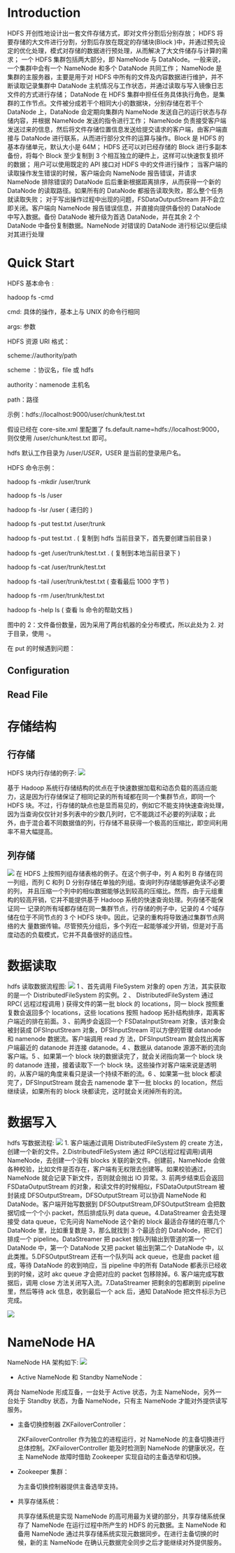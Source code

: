 # Introduction

HDFS 开创性地设计出一套文件存储方式，即对文件分割后分别存放； HDFS 将要存储的大文件进行分割，分割后存放在既定的存储块(Block )中，并通过预先设定的优化处理，模式对存储的数据进行预处理，从而解决了大文件储存与计算的需求； 一个 HDFS 集群包括两大部分，即 NameNode 与 DataNode。一般来说，一个集群中会有一个 NameNode 和多个 DataNode 共同工作； NameNode 是集群的主服务器，主要是用于对 HDFS 中所有的文件及内容数据进行维护，并不断读取记录集群中 DataNode 主机情况与工作状态，并通过读取与写入镜像日志文件的方式进行存储； DataNode 在 HDFS 集群中担任任务具体执行角色，是集群的工作节点。文件被分成若干个相同大小的数据块，分别存储在若干个 DataNode 上，DataNode 会定期向集群内 NameNode 发送自己的运行状态与存储内容，并根据 NameNode 发送的指令进行工作； NameNode 负责接受客户端发送过来的信息，然后将文件存储位置信息发送给提交请求的客户端，由客户端直接与 DataNode 进行联系，从而进行部分文件的运算与操作。Block 是 HDFS 的基本存储单元，默认大小是 64M； HDFS 还可以对已经存储的 Block 进行多副本备份，将每个 Block 至少复制到 3 个相互独立的硬件上，这样可以快速恢复损坏的数据； 用户可以使用既定的 API 接口对 HDFS 中的文件进行操作； 当客户端的读取操作发生错误的时候，客户端会向 NameNode 报告错误，并请求 NameNode 排除错误的 DataNode 后后重新根据距离排序，从而获得一个新的 DataNode 的读取路径。如果所有的 DataNode 都报告读取失败，那么整个任务就读取失败； 对于写出操作过程中出现的问题，FSDataOutputStream 并不会立即关闭。客户端向 NameNode 报告错误信息，并直接向提供备份的 DataNode 中写入数据。备份 DataNode 被升级为首选 DataNode，并在其余 2 个 DataNode 中备份复制数据。NameNode 对错误的 DataNode 进行标记以便后续对其进行处理

# Quick Start

HDFS 基本命令 :

hadoop fs -cmd

cmd: 具体的操作，基本上与 UNIX 的命令行相同

args: 参数

HDFS 资源 URI 格式：

scheme://authority/path

scheme ：协议名，file 或 hdfs

authority：namenode 主机名

path：路径

示例：hdfs://localhost:9000/user/chunk/test.txt

假设已经在 core-site.xml 里配置了 fs.default.name=hdfs://localhost:9000，则仅使用 /user/chunk/test.txt 即可。

hdfs 默认工作目录为 /user/$USER，$USER 是当前的登录用户名。

HDFS 命令示例：

hadoop fs -mkdir /user/trunk

hadoop fs -ls /user

hadoop fs -lsr /user ( 递归的 )

hadoop fs -put test.txt /user/trunk

hadoop fs -put test.txt . ( 复制到 hdfs 当前目录下，首先要创建当前目录 )

hadoop fs -get /user/trunk/test.txt . ( 复制到本地当前目录下 )

hadoop fs -cat /user/trunk/test.txt

hadoop fs -tail /user/trunk/test.txt ( 查看最后 1000 字节 )

hadoop fs -rm /user/trunk/test.txt

hadoop fs -help ls ( 查看 ls 命令的帮助文档 )

图中的 2：文件备份数量，因为采用了两台机器的全分布模式，所以此处为 2. 对于目录，使用 -。

在 put 的时候遇到问题：

## Configuration

## Read File

# 存储结构

## 行存储

HDFS 块内行存储的例子: ![](http://dl.iteye.com/upload/attachment/0083/5102/c5adc6f6-4a57-3994-b44c-2a943152bc58.png)

基于 Hadoop 系统行存储结构的优点在于快速数据加载和动态负载的高适应能力，这是因为行存储保证了相同记录的所有域都在同一个集群节点，即同一个 HDFS 块。不过，行存储的缺点也是显而易见的，例如它不能支持快速查询处理，因为当查询仅仅针对多列表中的少数几列时，它不能跳过不必要的列读取；此 外，由于混合着不同数据值的列，行存储不易获得一个极高的压缩比，即空间利用率不易大幅提高。

## 列存储

![](http://dl.iteye.com/upload/attachment/0083/5104/a432e6af-9a73-355c-ac77-b7c185da959c.jpg) 在 HDFS 上按照列组存储表格的例子。在这个例子中，列 A 和列 B 存储在同一列组，而列 C 和列 D 分别存储在单独的列组。查询时列存储能够避免读不必要的列， 并且压缩一个列中的相似数据能够达到较高的压缩比。然而，由于元组重构的较高开销，它并不能提供基于 Hadoop 系统的快速查询处理。列存储不能保证同一 记录的所有域都存储在同一集群节点，行存储的例子中，记录的 4 个域存储在位于不同节点的 3 个 HDFS 块中。因此，记录的重构将导致通过集群节点网络的大 量数据传输。尽管预先分组后，多个列在一起能够减少开销，但是对于高度动态的负载模式，它并不具备很好的适应性。

# 数据读取

hdfs 读取数据流程图: ![](http://img.blog.csdn.net/20160525114335782) 1 、首先调用 FileSystem 对象的 open 方法，其实获取的是一个 DistributedFileSystem 的实例。2 、 DistributedFileSystem 通过 RPC( 远程过程调用 ) 获得文件的第一批 block 的 locations，同一 block 按照重复数会返回多个 locations，这些 locations 按照 hadoop 拓扑结构排序，距离客户端近的排在前面。3 、前两步会返回一个 FSDataInputStream 对象，该对象会被封装成 DFSInputStream 对象，DFSInputStream 可以方便的管理 datanode 和 namenode 数据流。客户端调用 read 方 法，DFSInputStream 就会找出离客户端最近的 datanode 并连接 datanode。4 、数据从 datanode 源源不断的流向客户端。5 、如果第一个 block 块的数据读完了，就会关闭指向第一个 block 块的 datanode 连接，接着读取下一个 block 块。这些操作对客户端来说是透明的，从客户端的角度来看只是读一个持续不断的流。6 、如果第一批 block 都读完了，DFSInputStream 就会去 namenode 拿下一批 blocks 的 location，然后继续读，如果所有的 block 块都读完，这时就会关闭掉所有的流。

# 数据写入

hdfs 写数据流程: ![](http://img.blog.csdn.net/20160525131839917) 1. 客户端通过调用 DistributedFileSystem 的 create 方法，创建一个新的文件。2.DistributedFileSystem 通过 RPC(远程过程调用)调用 NameNode，去创建一个没有 blocks 关联的新文件。创建前，NameNode 会做各种校验，比如文件是否存在，客户端有无权限去创建等。如果校验通过，NameNode 就会记录下新文件，否则就会抛出 IO 异常。3. 前两步结束后会返回 FSDataOutputStream 的对象，和读文件的时候相似，FSDataOutputStream 被封装成 DFSOutputStream，DFSOutputStream 可以协调 NameNode 和 DataNode。客户端开始写数据到 DFSOutputStream,DFSOutputStream 会把数据切成一个个小 packet，然后排成队列 data queue。4.DataStreamer 会去处理接受 data queue，它先问询 NameNode 这个新的 block 最适合存储的在哪几个 DataNode 里，比如重复数是 3，那么就找到 3 个最适合的 DataNode，把它们排成一个 pipeline。DataStreamer 把 packet 按队列输出到管道的第一个 DataNode 中，第一个 DataNode 又把 packet 输出到第二个 DataNode 中，以此类推。5.DFSOutputStream 还有一个队列叫 ack queue，也是由 packet 组成，等待 DataNode 的收到响应，当 pipeline 中的所有 DataNode 都表示已经收到的时候，这时 akc queue 才会把对应的 packet 包移除掉。6. 客户端完成写数据后，调用 close 方法关闭写入流。7.DataStreamer 把剩余的包都刷到 pipeline 里，然后等待 ack 信息，收到最后一个 ack 后，通知 DataNode 把文件标示为已完成。

![](http://img.blog.csdn.net/20160525133509937)

# NameNode HA

NameNode HA 架构如下: ![](http://img.blog.csdn.net/20160525134854724)

* Active NameNode 和 Standby NameNode：

两台 NameNode 形成互备，一台处于 Active 状态，为主 NameNode，另外一台处于 Standby 状态，为备 NameNode，只有主 NameNode 才能对外提供读写服务。

* 主备切换控制器 ZKFailoverController：

  ZKFailoverController 作为独立的进程运行，对 NameNode 的主备切换进行总体控制。ZKFailoverController 能及时检测到 NameNode 的健康状况，在主 NameNode 故障时借助 Zookeeper 实现自动的主备选举和切换。

* Zookeeper 集群：

  为主备切换控制器提供主备选举支持。

* 共享存储系统：

  共享存储系统是实现 NameNode 的高可用最为关键的部分，共享存储系统保存了 NameNode 在运行过程中所产生的 HDFS 的元数据。主 NameNode 和备用 NameNode 通过共享存储系统实现元数据同步。在进行主备切换的时候，新的主 NameNode 在确认元数据完全同步之后才能继续对外提供服务。
